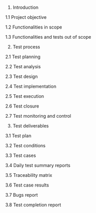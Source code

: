 1.	Introduction

1.1	Project objective

1.2	Functionalities in scope

1.3	Functionalities and tests out of scope

2.	Test process

2.1	Test planning

2.2	Test analysis

2.3	Test design

2.4	Test implementation

2.5	Test execution

2.6	Test closure

2.7	Test monitoring and control

3.	Test deliverables

3.1	Test plan

3.2	Test conditions

3.3	Test cases

3.4	Daily test summary reports

3.5	Traceability matrix

3.6	Test case results

3.7	Bugs report

3.8	Test completion report

